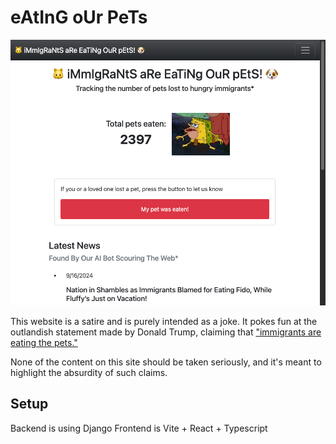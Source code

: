 # eAtInG oUr PeTs

![site](/images/site.png)

This website is a satire and is purely intended as a joke. It pokes fun at the outlandish statement made by Donald Trump, claiming that ["immigrants are eating the pets."](https://www.nbcnews.com/politics/2024-election/trump-pushes-baseless-claim-immigrants-eating-pets-rcna170537)

None of the content on this site should be taken seriously, and it's meant to highlight the absurdity of such claims.

## Setup

Backend is using Django
Frontend is Vite + React + Typescript
